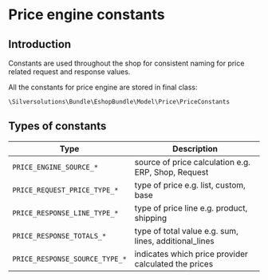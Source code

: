 # Price engine constants

## Introduction

Constants are used throughout the shop for consistent naming for price related request and response values.

All the constants for price engine are stored in final class:

``` 
\Silversolutions\Bundle\EshopBundle\Model\Price\PriceConstants
```

## Types of constants

|Type|Description|
|--- |--- |
|`PRICE_ENGINE_SOURCE_*`|source of price calculation e.g. ERP, Shop, Request|
|`PRICE_REQUEST_PRICE_TYPE_*`|type of price e.g. list, custom, base|
|`PRICE_RESPONSE_LINE_TYPE_*`|type of price line e.g. product, shipping|
|`PRICE_RESPONSE_TOTALS_*`|type of total value e.g. sum, lines, additional_lines|
|`PRICE_RESPONSE_SOURCE_TYPE_*`|indicates which price provider calculated the prices|
